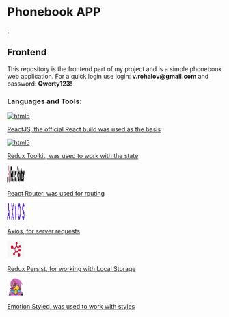 <h1>Phonebook APP</h1>.
<h2>Frontend</h2>
<p>This repository is the frontend part of my project and is a simple phonebook web
application. For a quick login use login: <strong>v.rohalov@gmail.com</strong> and password: <strong>Qwerty123!</strong>
</p>
<h3>Languages and Tools:</h3>
<a href="https://react.dev/" target="_blank" rel="noreferrer">
    <img src="https://cdn.jsdelivr.net/gh/devicons/devicon/icons/react/react-original-wordmark.svg" alt="html5" width="40" height="40"/>
    <p>ReactJS, the official React build was used as the basis</p>
</a>

<a href="https://redux-toolkit.js.org/" target="_blank" rel="noreferrer">
    <img src="https://cdn.jsdelivr.net/gh/devicons/devicon/icons/redux/redux-original.svg" alt="html5" width="40" height="40"/>
    <p>Redux Toolkit, was used to work with the state</p>
</a>

<a href="https://reactrouter.com/" target="_blank" rel="noreferrer">
    <img src="./assets/react-router-color.svg" alt="html5" width="40" height="40"/>
    <p>React Router, was used for routing</p>
</a>

<a href="https://axios-http.com/" target="_blank" rel="noreferrer">
    <img src="./assets/Axios_logo.png" alt="html5" width="40" height="40"/>
    <p>Axios, for server requests</p>
</a>

<a href="https://github.com/rt2zz/redux-persist" target="_blank" rel="noreferrer">
    <img src="./assets/Persist.png" alt="html5" width="40" height="40"/>
    <p>Redux Persist, for working with Local Storage</p>
</a>

<a href="https://emotion.sh/" target="_blank" rel="noreferrer">
    <img src="./assets/emotion.png" alt="html5" width="40" height="40"/>
    <p>Emotion Styled, was used to work with styles</p>
</a>
